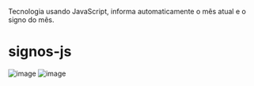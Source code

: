 Tecnologia usando JavaScript, informa automaticamente o mês atual e o signo do mês.

# signos-js

![image](https://user-images.githubusercontent.com/106386383/204385731-98e39d79-f3fb-4507-bce2-95a44b4d8b9f.png)
![image](https://user-images.githubusercontent.com/106386383/204385842-66c46c96-dcf9-4b57-8fc9-56e2d80e25fd.png)
